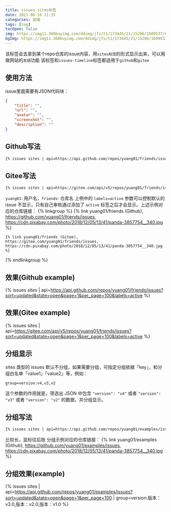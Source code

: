 ```yaml
---
title: issues-sites标签
date: 2021-06-16 11:35
categories: 前端
tags: [tag]
tocOpen: false
img: https://img11.360buyimg.com/ddimg/jfs/t1/173445/21/15206/1609537/60caebaaE18d21c8d/757aea972636a1b8.png
bgImg: https://img11.360buyimg.com/ddimg/jfs/t1/173445/21/15206/1609537/60caebaaE18d21c8d/757aea972636a1b8.png
---
```


该标签会去拿到某个repo仓库的issue内容，用`sites标签`的形式显示出来，可以用做网站的`友链`功能
该标签和`issues-timeline`标签都适用于`github`和`gitee`
## 使用方法
issue里面需要有JSON代码块：
```json
{
    "title": "",
    "url": "",
    "avatar": "",
    "screenshot": "",
    "description": ""
}
```

## Github写法
```markdown
{% issues sites | api=https://api.github.com/repos/yuang01/friends/issues?sort=updated&state=open&page=1&per_page=100&labels=active %}
```

## Gitee写法
```markdown
{% issues sites | api=https://gitee.com/api/v5/repos/yuang01/friends/issues?sort=updated&state=open&page=1&per_page=100&labels=active %}
```

`yuang01`: 用户名，`friends`: 仓库名
上例中的 `labels=active` 参数可以控制默认的 issue 不显示，只有自己审核通过添加了 `active` 标签之后才会显示。上述示例对应的仓库链接：
{% linkgroup %}
    {% link yuang01/friends (Github), https://github.com/yuang01/friends/issues, https://cdn.pixabay.com/photo/2018/12/05/13/41/panda-3857754__340.jpg %}

    {% link yuang01/friends (Gitee), https://gitee.com/yuang01/friends/issues, https://cdn.pixabay.com/photo/2018/12/05/13/41/panda-3857754__340.jpg %}
{% endlinkgroup %}
## 效果(Github example)
{% issues sites | api=https://api.github.com/repos/yuang01/friends/issues?sort=updated&state=open&page=1&per_page=100&labels=active %}

## 效果(Gitee example) 
{% issues sites | api=https://gitee.com/api/v5/repos/yuang01/friends/issues?sort=updated&state=open&page=1&per_page=100&labels=active %}

## 分组显示
sites 类型的 issues 默认不分组，如果需要分组，可指定分组依据「key」，和分组白名单「value1」「value2」等，例如：
```
group=version:v4,v3,v2
```
这个参数的作用就是，筛选出 JSON 中包含 `"version": "v4"` 或者 `"version": "v3"` 或者 `"version": "v2"` 的数据，并分组显示。

## 分组写法
```markdown
{% issues sites | api=https://api.github.com/repos/yuang01/examples/issues?sort=updated&state=open&page=1&per_page=100 | group=version:版本：v3.0,版本：v2.0,版本：v1.0 %}
```
比较长，鼠标往后拖
分组示例对应的仓库链接：
{% link yuang01/examples (Github), https://github.com/yuang01/examples/issues, https://cdn.pixabay.com/photo/2018/12/05/13/41/panda-3857754__340.jpg %}

## 分组效果(example)
{% issues sites | api=https://api.github.com/repos/yuang01/examples/issues?sort=updated&state=open&page=1&per_page=100 | group=version:版本：v3.0,版本：v2.0,版本：v1.0 %}